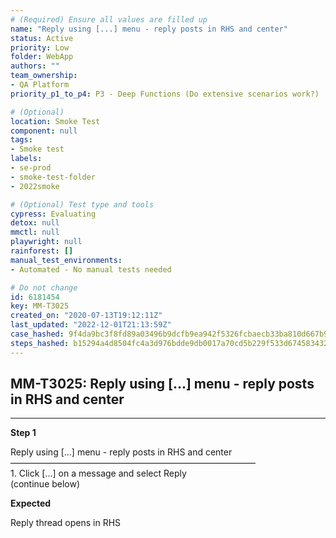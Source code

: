 ```yaml
---
# (Required) Ensure all values are filled up
name: "Reply using [...] menu - reply posts in RHS and center"
status: Active
priority: Low
folder: WebApp
authors: ""
team_ownership: 
- QA Platform
priority_p1_to_p4: P3 - Deep Functions (Do extensive scenarios work?)

# (Optional)
location: Smoke Test
component: null
tags: 
- Smoke test
labels: 
- se-prod
- smoke-test-folder
- 2022smoke

# (Optional) Test type and tools
cypress: Evaluating
detox: null
mmctl: null
playwright: null
rainforest: []
manual_test_environments: 
- Automated - No manual tests needed

# Do not change
id: 6181454
key: MM-T3025
created_on: "2020-07-13T19:12:11Z"
last_updated: "2022-12-01T21:13:59Z"
case_hashed: 9f4da9bc3f8fd89a03496b9dcfb9ea942f5326fcbaecb33ba810d667b9dca2d09bf044470f3220619180b834e82fe925
steps_hashed: b15294a4d8504fc4a3d976bdde9db0017a70cd5b229f533d674583432b9edaf08919cc72b3f7e3518b5af61e059170ce
---
```


<!-- (Auto-generated) Based on frontmatter's "key" and "name" -->

## MM-T3025: Reply using [...] menu - reply posts in RHS and center

---

**Step 1**

Reply using \[...] menu - reply posts in RHS and center\
————————————————————————————\
1\. Click \[...] on a message and select Reply\
(continue below)

**Expected**

Reply thread opens in RHS

